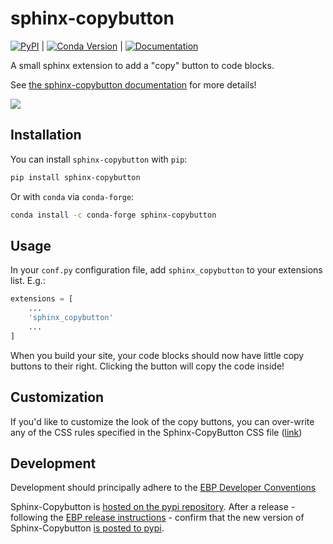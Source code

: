 # sphinx-copybutton

[![PyPI](https://img.shields.io/pypi/v/sphinx-copybutton.svg)](https://pypi.org/project/sphinx_copybutton/) | [![Conda Version](https://img.shields.io/conda/vn/conda-forge/sphinx-copybutton.svg)](https://anaconda.org/conda-forge/sphinx-copybutton) | [![Documentation](https://readthedocs.org/projects/sphinx-copybutton/badge/?version=latest)](https://sphinx-copybutton.readthedocs.io/en/latest/?badge=latest)

A small sphinx extension to add a "copy" button to code blocks.

See [the sphinx-copybutton documentation](https://sphinx-copybutton.readthedocs.io/en/latest/) for more details!

![](doc/_static/copybutton.gif)

## Installation

You can install `sphinx-copybutton` with `pip`:

```bash
pip install sphinx-copybutton
```

Or with `conda` via `conda-forge`:

```bash
conda install -c conda-forge sphinx-copybutton
```


## Usage

In your `conf.py` configuration file, add `sphinx_copybutton` to your extensions list.
E.g.:

```python
extensions = [
    ...
    'sphinx_copybutton'
    ...
]
```

When you build your site, your code blocks should now have little copy buttons to their
right. Clicking the button will copy the code inside!

## Customization

If you'd like to customize the look of the copy buttons, you can over-write any of the
CSS rules specified in the Sphinx-CopyButton CSS file ([link](sphinx_copybutton/_static/copybutton.css))

## Development

Development should principally adhere to the [EBP Developer Conventions](https://github.com/executablebooks/.github/blob/master/CONTRIBUTING.md)

Sphinx-Copybutton is [hosted on the pypi repository](https://pypi.org/project/sphinx-copybutton/).
After a release - following the [EBP release instructions](https://github.com/executablebooks/.github/blob/master/CONTRIBUTING.md#releases-and-change-logs) - confirm that the new version of Sphinx-Copybutton [is posted to pypi](https://pypi.org/project/sphinx-copybutton/).
